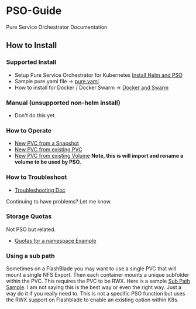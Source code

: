 # PSO-Guide

Pure Service Orchestrator Documentation

## How to Install

### Supported Install

- Setup Pure Service Orchestrator for Kubernetes [Install Helm and PSO](installation_PSO.md)
- Sample pure.yaml file -> [pure.yaml](/Samples/pure.yaml)
- How to install for Docker / Docker Swarm -> [Docker and Swarm](docker.md)

### Manual (unsupported non-helm install)

- Don't do this yet.

### How to Operate

- [New PVC from a Snapshot](/Samples/fromsnap.yaml)
- [New PVC from existing PVC](Samples/frompvc.yaml)
- [New PVC from existing Volume](Samples/fromVol.yaml) **Note, this is will import and rename a volume to be used by PSO.**

### How to Troubleshoot

- [Troubleshooting Doc](troubleshooting.md)

Continuing to have problems? Let me know.

### Storage Quotas

Not PSO but related.

- [Quotas for a namespace Example](/quota-example/quotas.md)

### Using  a sub path

Sometimes on a FlashBlade you may want to use a single PVC that will mount a single NFS Export. Then each container mounts a unique subfolder within the PVC. This requires the PVC to be RWX. Here is a sample [Sub Path Sample](/sub-path). I am not saying this is the best way or even the right way. Just a way do it if you really need to. This is not a specific PSO function but uses the RWX support on Flashblade to enable an existing option within K8s.
